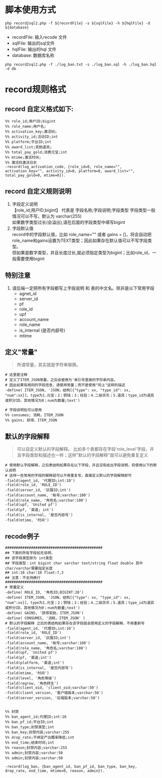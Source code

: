 # 脚本使用方式
```
php record2sql2.php -f ${recordFile} -s ${sqlFile} -h ${hqlFile} -d ${database}
```
- recordFile: 输入recode 文件
- sqlFile: 输出的sql文件
- hqlFile: 输出的hql 文件
- database: 数据库名称

```
php record2sql2.php -f ./log_ban.txt -s ./log_ban.sql -h ./log_ban.hql -d db
```

# record规则格式
## record 自定义格式如下:

```
%% role_id;用户ID;bigint
%% role_name;用户名;
%% activation_key;激活码;
%% activity_id;活动ID;int
%% platform;平台ID;int
%% award_list;奖励道具;
%% total_pay_gold;消费元宝;int
%% mtime;激活时间;
%% 激活码激活日志
-record(log_activation_code, {role_id=0, role_name="", activation_key="", activity_id=0, platform=0, award_list="", total_pay_gold=0, mtime=0}).
```

## record 自定义规则说明
1. 字段定义说明
   <br />【role_id;用户ID;bigint】 代表是 字段名称;字段说明;字段类型
   字段类型一般情况可以不写，默认为 varchar(255)
   <br />如果数字类型过长(会溢出),请在后面的字段类型中填写bigint
2. 字段默认值
    <br />record中的字段默认值，比如 role_name="" 或者 gains = []，将会自动把role_name和gains设置为TEXT类型；因此如果存在默认值可以不写字段类型。
    <br />但如果是数字类型，并且长度过长,就必须指定类型为bigint；比如role_id，一般需要使用bigint
## 特别注意
1. 请后端一定把所有字段都写上字段说明 和 表的中文名。除非是以下常用字段
    - agnet_id
    - server_id
    - pf
    - role_id
    - upf
    - account_name
    - role_name
    - is_internal (是否内部号)
    - mtime

## 定义"常量"
> 所谓常量，其实就是字符串替换。

```
# 这里是注释
# 定义了ITEM_JSON常量，之后会替换为'单引号里面的字符串内容。
# 因此如果有相同的字段信息，请使用常量；而不是使用"同上"这样的描述
-define( ITEM_JSON, 'JSON，结构[{"type": xx, "type_id": xx, "num":xx}]，type为1.元宝；2；铜钱；3；经验；4.二级货币；5.道具；type_id为道具或积分ID，其他情况为0；num为数量;text')

# 字段说明处可以使用
%% consumes; 消耗，ITEM_JSON
%% gains; 获得，ITEM_JSON
```

## 默认的字段解释
> 可以自定义默认的字段解释。
比如多个表都存在字段'role_level'字段，并且字段类型和描述也一样；这样"默认的字段解释"就可以避免重复定义
```
# 使用默认字段解释，之后表结构如果存在以下字段，并且没有给出字段说明，将使用以下的默认说明
# 这样一些常用的字段的解释就可以不用重复写，直接定义默认的字段解释即可
-field(agent_id, '代理ID;int:10')
-field(role_id, 'ROLE_ID')
-field(server_id, '区服ID;int')
-field(account_name, '帐号;varchar:100')
-field(role_name, '角色名;varchar:100')
-field(upf, 'United pf')
-field(pf, '渠道; int')
-field(is_internal, '是否内部号')
-field(mtime, '时间')
```

## recode例子
```
#############################################
## 下面的所有字段如无说明，
## 该字段类型即为 int类型
## 字段类型：int bigint char varchar text/string float double 其中char/varchar需要指定长度
## int:10 char:10 float:7,3
## 注意：不支持换行
#############################################
# 常量定义
-define( ROLE_ID, '角色ID;BIGINT:20')
-define( ITEM_JSON, 'JSON，结构[{"type": xx, "type_id": xx, "num":xx}]，type为1.元宝；2；铜钱；3；经验；4.二级货币；5.道具；type_id为道具或积分ID，其他情况为0；num为数量;text')
-define( GAINS, '获得奖励，ITEM_JSON')
-define( CONSUMES, '消耗，ITEM_JSON' )
# 默认的字段解释 之后的表结构如果存在该字段就会使用定义的字段解释，不用重新写
-field(agent_id, '代理ID;int:10')
-field(role_id, 'ROLE_ID')
-field(server_id, '区服ID;int')
-field(account_name, '帐号;varchar:100')
-field(role_name, '角色名;varchar:100')
-field(upf, 'United pf')
-field(pf, '渠道;int')
-field(platform, '渠道;int')
-field(is_internal, '是否内部号')
-field(mtime, '时间')
-field(level, '角色等级')
-field(regrow, '角色转生')
-field(client_oid, 'client_oid;varchar:50')
-field(client_version, '客户端版本;varchar:50')
-field(server_version, '后端版本;varchar:50')


%% 封禁
%% ban_agent_id;代理ID;int:10
%% ban_pf_id;平台ID;int
%% ban_type;封禁类型;int
%% ban_key;封禁内容;varchar:255
%% drop_rate;不绑定产出概率降低;int
%% end_time;结束时间;int
%% reason;封禁内容;varchar:255
%% admin;封禁内容;varchar:50
%% admin;封禁内容;varchar:50

-record(log_ban, {ban_agent_id, ban_pf_id, ban_type, ban_key, drop_rate, end_time, mtime=0, reason, admin}).
```

